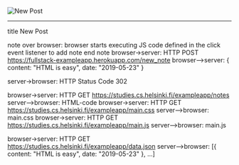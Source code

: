 ![New Post](https://user-images.githubusercontent.com/9044177/157307808-0f13ae28-7e1c-4e88-93af-78015b1e9aca.png)


----------------------------------------------------------------------------------------------------------------------
title New Post


note over browser:
browser starts executing JS code
defined in the click event listener
to add note
end note
browser->server: HTTP POST https://fullstack-exampleapp.herokuapp.com/new_note
browser-->server: { content: "HTML is easy", date: "2019-05-23" }

server->browser: HTTP Status Code 302

browser->server: HTTP GET https://studies.cs.helsinki.fi/exampleapp/notes
server-->browser: HTML-code
browser->server: HTTP GET https://studies.cs.helsinki.fi/exampleapp/main.css
server-->browser: main.css
browser->server: HTTP GET https://studies.cs.helsinki.fi/exampleapp/main.js
server-->browser: main.js

browser->server: HTTP GET https://studies.cs.helsinki.fi/exampleapp/data.json
server-->browser: [{ content: "HTML is easy", date: "2019-05-23" }, ...]
